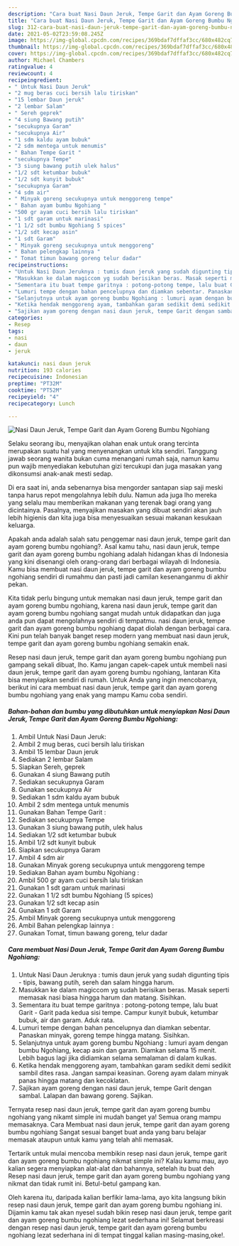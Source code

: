 ```yaml
---
description: "Cara buat Nasi Daun Jeruk, Tempe Garit dan Ayam Goreng Bumbu Ngohiang yang lezat Untuk Jualan"
title: "Cara buat Nasi Daun Jeruk, Tempe Garit dan Ayam Goreng Bumbu Ngohiang yang lezat Untuk Jualan"
slug: 312-cara-buat-nasi-daun-jeruk-tempe-garit-dan-ayam-goreng-bumbu-ngohiang-yang-lezat-untuk-jualan
date: 2021-05-02T23:59:08.245Z
image: https://img-global.cpcdn.com/recipes/369bdaf7dffaf3cc/680x482cq70/nasi-daun-jeruk-tempe-garit-dan-ayam-goreng-bumbu-ngohiang-foto-resep-utama.jpg
thumbnail: https://img-global.cpcdn.com/recipes/369bdaf7dffaf3cc/680x482cq70/nasi-daun-jeruk-tempe-garit-dan-ayam-goreng-bumbu-ngohiang-foto-resep-utama.jpg
cover: https://img-global.cpcdn.com/recipes/369bdaf7dffaf3cc/680x482cq70/nasi-daun-jeruk-tempe-garit-dan-ayam-goreng-bumbu-ngohiang-foto-resep-utama.jpg
author: Michael Chambers
ratingvalue: 4
reviewcount: 4
recipeingredient:
- " Untuk Nasi Daun Jeruk"
- "2 mug beras cuci bersih lalu tiriskan"
- "15 lembar Daun jeruk"
- "2 lembar Salam"
- " Sereh geprek"
- "4 siung Bawang putih"
- "secukupnya Garam"
- "secukupnya Air"
- "1 sdm kaldu ayam bubuk"
- "2 sdm mentega untuk menumis"
- " Bahan Tempe Garit "
- "secukupnya Tempe"
- "3 siung bawang putih ulek halus"
- "1/2 sdt ketumbar bubuk"
- "1/2 sdt kunyit bubuk"
- "secukupnya Garam"
- "4 sdm air"
- " Minyak goreng secukupnya untuk menggoreng tempe"
- " Bahan ayam bumbu Ngohiang "
- "500 gr ayam cuci bersih lalu tiriskan"
- "1 sdt garam untuk marinasi"
- "1 1/2 sdt bumbu Ngohiang 5 spices"
- "1/2 sdt kecap asin"
- "1 sdt Garam"
- " Minyak goreng secukupnya untuk menggoreng"
- " Bahan pelengkap lainnya "
- " Tomat timun bawang goreng telur dadar"
recipeinstructions:
- "Untuk Nasi Daun Jeruknya : tumis daun jeruk yang sudah digunting tipis - tipis, bawang putih, sereh dan salam hingga harum."
- "Masukkan ke dalam magiccom yg sudah berisikan beras. Masak seperti memasak nasi biasa hingga harum dan matang. Sisihkan."
- "Sementara itu buat tempe garitnya : potong-potong tempe, lalu buat Garit - Garit pada kedua sisi tempe. Campur kunyit bubuk, ketumbar bubuk, air dan garam. Aduk rata."
- "Lumuri tempe dengan bahan pencelupnya dan diamkan sebentar. Panaskan minyak, goreng tempe hingga matang. Sisihkan."
- "Selanjutnya untuk ayam goreng bumbu Ngohiang : lumuri ayam dengan bumbu Ngohiang, kecap asin dan garam. Diamkan selama 15 menit. Lebih bagus lagi jika didiamkan selama semalaman di dalam kulkas."
- "Ketika hendak menggoreng ayam, tambahkan garam sedikit demi sedikit sambil dites rasa. Jangan sampai keasinan. Goreng ayam dalam minyak panas hingga matang dan kecoklatan."
- "Sajikan ayam goreng dengan nasi daun jeruk, tempe Garit dengan sambal. Lalapan dan bawang goreng. Sajikan."
categories:
- Resep
tags:
- nasi
- daun
- jeruk

katakunci: nasi daun jeruk 
nutrition: 193 calories
recipecuisine: Indonesian
preptime: "PT32M"
cooktime: "PT52M"
recipeyield: "4"
recipecategory: Lunch

---
```



![Nasi Daun Jeruk, Tempe Garit dan Ayam Goreng Bumbu Ngohiang](https://img-global.cpcdn.com/recipes/369bdaf7dffaf3cc/680x482cq70/nasi-daun-jeruk-tempe-garit-dan-ayam-goreng-bumbu-ngohiang-foto-resep-utama.jpg)

Selaku seorang ibu, menyajikan olahan enak untuk orang tercinta merupakan suatu hal yang menyenangkan untuk kita sendiri. Tanggung jawab seorang  wanita bukan cuma menangani rumah saja, namun kamu pun wajib menyediakan kebutuhan gizi tercukupi dan juga masakan yang dikonsumsi anak-anak mesti sedap.

Di era  saat ini, anda sebenarnya bisa mengorder santapan siap saji meski tanpa harus repot mengolahnya lebih dulu. Namun ada juga lho mereka yang selalu mau memberikan makanan yang terenak bagi orang yang dicintainya. Pasalnya, menyajikan masakan yang dibuat sendiri akan jauh lebih higienis dan kita juga bisa menyesuaikan sesuai makanan kesukaan keluarga. 



Apakah anda adalah salah satu penggemar nasi daun jeruk, tempe garit dan ayam goreng bumbu ngohiang?. Asal kamu tahu, nasi daun jeruk, tempe garit dan ayam goreng bumbu ngohiang adalah hidangan khas di Indonesia yang kini disenangi oleh orang-orang dari berbagai wilayah di Indonesia. Kamu bisa membuat nasi daun jeruk, tempe garit dan ayam goreng bumbu ngohiang sendiri di rumahmu dan pasti jadi camilan kesenanganmu di akhir pekan.

Kita tidak perlu bingung untuk memakan nasi daun jeruk, tempe garit dan ayam goreng bumbu ngohiang, karena nasi daun jeruk, tempe garit dan ayam goreng bumbu ngohiang sangat mudah untuk didapatkan dan juga anda pun dapat mengolahnya sendiri di tempatmu. nasi daun jeruk, tempe garit dan ayam goreng bumbu ngohiang dapat diolah dengan berbagai cara. Kini pun telah banyak banget resep modern yang membuat nasi daun jeruk, tempe garit dan ayam goreng bumbu ngohiang semakin enak.

Resep nasi daun jeruk, tempe garit dan ayam goreng bumbu ngohiang pun gampang sekali dibuat, lho. Kamu jangan capek-capek untuk membeli nasi daun jeruk, tempe garit dan ayam goreng bumbu ngohiang, lantaran Kita bisa menyiapkan sendiri di rumah. Untuk Anda yang ingin mencobanya, berikut ini cara membuat nasi daun jeruk, tempe garit dan ayam goreng bumbu ngohiang yang enak yang mampu Kamu coba sendiri.

<!--inarticleads1-->

##### Bahan-bahan dan bumbu yang dibutuhkan untuk menyiapkan Nasi Daun Jeruk, Tempe Garit dan Ayam Goreng Bumbu Ngohiang:

1. Ambil  Untuk Nasi Daun Jeruk:
1. Ambil 2 mug beras, cuci bersih lalu tiriskan
1. Ambil 15 lembar Daun jeruk
1. Sediakan 2 lembar Salam
1. Siapkan  Sereh, geprek
1. Gunakan 4 siung Bawang putih
1. Sediakan secukupnya Garam
1. Gunakan secukupnya Air
1. Sediakan 1 sdm kaldu ayam bubuk
1. Ambil 2 sdm mentega untuk menumis
1. Gunakan  Bahan Tempe Garit :
1. Sediakan secukupnya Tempe
1. Gunakan 3 siung bawang putih, ulek halus
1. Sediakan 1/2 sdt ketumbar bubuk
1. Ambil 1/2 sdt kunyit bubuk
1. Siapkan secukupnya Garam
1. Ambil 4 sdm air
1. Gunakan  Minyak goreng secukupnya untuk menggoreng tempe
1. Sediakan  Bahan ayam bumbu Ngohiang :
1. Ambil 500 gr ayam cuci bersih lalu tiriskan
1. Gunakan 1 sdt garam untuk marinasi
1. Gunakan 1 1/2 sdt bumbu Ngohiang (5 spices)
1. Gunakan 1/2 sdt kecap asin
1. Gunakan 1 sdt Garam
1. Ambil  Minyak goreng secukupnya untuk menggoreng
1. Ambil  Bahan pelengkap lainnya :
1. Gunakan  Tomat, timun bawang goreng, telur dadar




<!--inarticleads2-->

##### Cara membuat Nasi Daun Jeruk, Tempe Garit dan Ayam Goreng Bumbu Ngohiang:

1. Untuk Nasi Daun Jeruknya : tumis daun jeruk yang sudah digunting tipis - tipis, bawang putih, sereh dan salam hingga harum.
1. Masukkan ke dalam magiccom yg sudah berisikan beras. Masak seperti memasak nasi biasa hingga harum dan matang. Sisihkan.
1. Sementara itu buat tempe garitnya : potong-potong tempe, lalu buat Garit - Garit pada kedua sisi tempe. Campur kunyit bubuk, ketumbar bubuk, air dan garam. Aduk rata.
1. Lumuri tempe dengan bahan pencelupnya dan diamkan sebentar. Panaskan minyak, goreng tempe hingga matang. Sisihkan.
1. Selanjutnya untuk ayam goreng bumbu Ngohiang : lumuri ayam dengan bumbu Ngohiang, kecap asin dan garam. Diamkan selama 15 menit. Lebih bagus lagi jika didiamkan selama semalaman di dalam kulkas.
1. Ketika hendak menggoreng ayam, tambahkan garam sedikit demi sedikit sambil dites rasa. Jangan sampai keasinan. Goreng ayam dalam minyak panas hingga matang dan kecoklatan.
1. Sajikan ayam goreng dengan nasi daun jeruk, tempe Garit dengan sambal. Lalapan dan bawang goreng. Sajikan.




Ternyata resep nasi daun jeruk, tempe garit dan ayam goreng bumbu ngohiang yang nikamt simple ini mudah banget ya! Semua orang mampu memasaknya. Cara Membuat nasi daun jeruk, tempe garit dan ayam goreng bumbu ngohiang Sangat sesuai banget buat anda yang baru belajar memasak ataupun untuk kamu yang telah ahli memasak.

Tertarik untuk mulai mencoba membikin resep nasi daun jeruk, tempe garit dan ayam goreng bumbu ngohiang nikmat simple ini? Kalau kamu mau, ayo kalian segera menyiapkan alat-alat dan bahannya, setelah itu buat deh Resep nasi daun jeruk, tempe garit dan ayam goreng bumbu ngohiang yang nikmat dan tidak rumit ini. Betul-betul gampang kan. 

Oleh karena itu, daripada kalian berfikir lama-lama, ayo kita langsung bikin resep nasi daun jeruk, tempe garit dan ayam goreng bumbu ngohiang ini. Dijamin kamu tak akan nyesel sudah bikin resep nasi daun jeruk, tempe garit dan ayam goreng bumbu ngohiang lezat sederhana ini! Selamat berkreasi dengan resep nasi daun jeruk, tempe garit dan ayam goreng bumbu ngohiang lezat sederhana ini di tempat tinggal kalian masing-masing,oke!.

